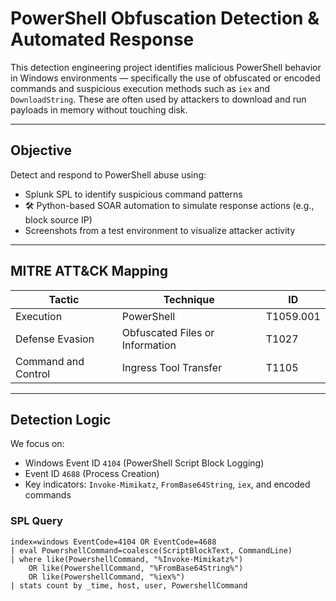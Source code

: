 
# PowerShell Obfuscation Detection & Automated Response

This detection engineering project identifies malicious PowerShell behavior in Windows environments — specifically the use of obfuscated or encoded commands and suspicious execution methods such as `iex` and `DownloadString`. These are often used by attackers to download and run payloads in memory without touching disk.

---

##  Objective

Detect and respond to PowerShell abuse using:
-  Splunk SPL to identify suspicious command patterns
- 🛠 Python-based SOAR automation to simulate response actions (e.g., block source IP)
- Screenshots from a test environment to visualize attacker activity

---

##  MITRE ATT&CK Mapping

| Tactic          | Technique                     | ID           |
|----------------|-------------------------------|--------------|
| Execution       | PowerShell                    | T1059.001    |
| Defense Evasion | Obfuscated Files or Information | T1027        |
| Command and Control | Ingress Tool Transfer     | T1105        |

---

## Detection Logic

We focus on:
- Windows Event ID `4104` (PowerShell Script Block Logging)
- Event ID `4688` (Process Creation)
- Key indicators: `Invoke-Mimikatz`, `FromBase64String`, `iex`, and encoded commands

###  SPL Query

```spl
index=windows EventCode=4104 OR EventCode=4688
| eval PowershellCommand=coalesce(ScriptBlockText, CommandLine)
| where like(PowershellCommand, "%Invoke-Mimikatz%") 
    OR like(PowershellCommand, "%FromBase64String%") 
    OR like(PowershellCommand, "%iex%")
| stats count by _time, host, user, PowershellCommand
